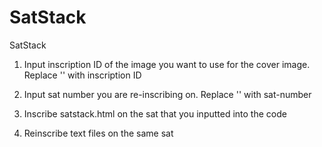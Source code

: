 # SatStack
SatStack

1. Input inscription ID of the image you want to use for the cover image. Replace '<initial-image-inscription-id>' with inscription ID

2. Input sat number you are re-inscribing on. Replace '<sat-number>' with sat-number


3. Inscribe satstack.html on the sat that you inputted into the code

4. Reinscribe text files on the same sat
